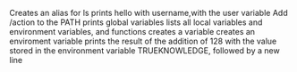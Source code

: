 Creates an alias for ls
prints hello with username,with the user variable
Add /action to the PATH
prints global variables
lists all local variables and environment variables, and functions
creates a variable
creates an enviroment variable
prints the result of the addition of 128 with the value stored in the environment variable TRUEKNOWLEDGE, followed by a new line
